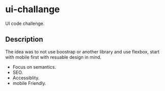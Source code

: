 # ui-challange

UI code challenge.

## Description

The idea was to not use boostrap or another library and use flexbox, start with mobile first with resuable design in mind.

* Focus on semantics.
* SEO.
* Accessiblity.
* mobile Friendly.
